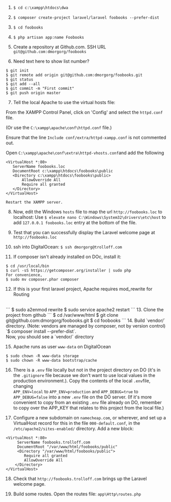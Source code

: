 1. `$ cd c:\xampp\htdocs\dwa`

2. `$ composer create-project laravel/laravel foobooks --prefer-dist`

3. `$ cd foobooks`

4. `$ php artisan app:name Foobooks`

5. Create a repository at Github.com. SSH URL `git@github.com:dmorgorg/foobooks`

6. Need text here to show list number?
```
$ git init
$ git remote add origin git@github.com:dmorgorg/foobooks.git
$ git status
$ git add --all
$ git commit -m "First commit"
$ git push origin master
```

7. Tell the local Apache to use the virtual hosts file:

 From the XAMPP Control Panel, click on 'Config' and select the `httpd.conf` file.

 (Or use the `C:\xampp\apache\conf\httpd.conf` file.)

 Ensure that the line `Include conf/extra/httpd-xampp.conf` is not commented out.

 Open `C:\xampp\apache\conf\extra\httpd-vhosts.conf`and add the following

 ```
<VirtualHost *:80>
	ServerName foobooks.loc
	DocumentRoot c:\xampp\htdocs\foobooks\public
	<Directory c:\xampp\htdocs\foobooks\public>
		AllowOverride All
		Require all granted
	</Directory>
</VirtualHost>
 ```

	Restart the XAMPP server.

8.  Now, edit the Windows `hosts` file to map the url `http://foobooks.loc` to localhost:
Use `$ elevate nano C:\Windows\System32\drivers\etc\host` to add `127.0.0.1 foobooks.loc` entry at the bottom of the file.

9. Test that you can successfully display the Laravel welcome page at <br>
`http://foobooks.loc`

10. ssh into DigitalOcean: `$ ssh dmorgorg@trolloff.com`

11. If composer isn't already installed on DOc, install it:
```
$ cd /usr/local/bin
$ curl -sS https://getcomposer.org/installer | sudo php
For convenience,
$ sudo mv composer.phar composer
```

12. If this is your first laravel project, Apache requires mod_rewrite for Routing
<br>
```
$ sudo a2enmod rewrite
$ sudo service apache2 restart
```
13. Clone the project from github
```
$ cd /var/www/html
$ git clone git@github.com:dmorgorg/foobooks.git
$ cd foobooks
```
14. Build `vendor/` directory. (Note: vendors are managed by composer, not by version control)<br>
`$ composer install --prefer-dist`.<br>
Now, you should see a `vendor/` directory<br>

15. Apache runs as user `www-data` on DigitalOcean
```
$ sudo chown -R www-data storage
$ sudo chown -R www-data bootstrap/cache
```
16. There is a `.env` file locally but not in the project directory on DO (it's in the `.gitignore` file because we don't want to use local values in the production environment.). Copy the contents of the local `.env`file, changing <br>
`APP_ENV=local` to `APP_ENV=production` and `APP_DEBUG=true` to `APP_DEBUG=false` into a new `.env` file on the DO server. (If it's more convenient to copy from an existing `.env` file already on DO, remember to copy over the APP_KEY that relates to this project from the local file.)

17. Configure a new subdomain on `namecheap.com`, or wherever, and set up a VirtualHost record for this in the file `000-default.conf`, in the `/etc/apache2/sites-enabled/` directory. Add a new block:
```
<VirtualHost *:80>
	 ServerName foobooks.trolloff.com
	 DocumentRoot "/var/www/html/foobooks/public"
	 <Directory "/var/www/html/foobooks/public">
        Require all granted
	 	AllowOverride All
	</Directory>
</VirtualHost>
```

18. Check that `http://foobooks.trolloff.com` brings up the Laravel welcome page.

19. Build some routes. Open the routes file: `app\Http\routes.php`
